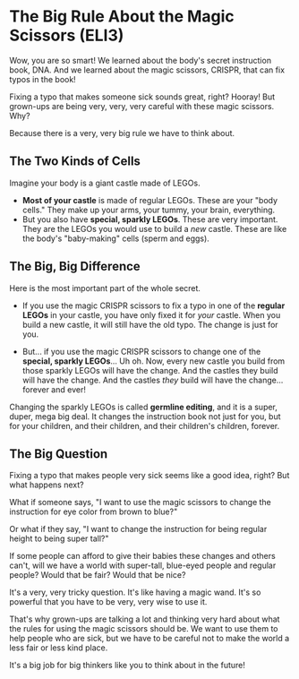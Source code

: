 # The Big Rule About the Magic Scissors (ELI3)

Wow, you are so smart! We learned about the body's secret instruction book, DNA. And we learned about the magic scissors, CRISPR, that can fix typos in the book!

Fixing a typo that makes someone sick sounds great, right? Hooray! But grown-ups are being very, very, very careful with these magic scissors. Why?

Because there is a very, very big rule we have to think about.

## The Two Kinds of Cells

Imagine your body is a giant castle made of LEGOs.

*   **Most of your castle** is made of regular LEGOs. These are your "body cells." They make up your arms, your tummy, your brain, everything.
*   But you also have **special, sparkly LEGOs**. These are very important. They are the LEGOs you would use to build a *new* castle. These are like the body's "baby-making" cells (sperm and eggs).

## The Big, Big Difference

Here is the most important part of the whole secret.

*   If you use the magic CRISPR scissors to fix a typo in one of the **regular LEGOs** in your castle, you have only fixed it for *your* castle. When you build a new castle, it will still have the old typo. The change is just for you.

*   But... if you use the magic CRISPR scissors to change one of the **special, sparkly LEGOs**... Uh oh. Now, every new castle you build from those sparkly LEGOs will have the change. And the castles they build will have the change. And the castles *they* build will have the change... forever and ever!

Changing the sparkly LEGOs is called **germline editing**, and it is a super, duper, mega big deal. It changes the instruction book not just for you, but for your children, and their children, and their children's children, forever.

## The Big Question

Fixing a typo that makes people very sick seems like a good idea, right? But what happens next?

What if someone says, "I want to use the magic scissors to change the instruction for eye color from brown to blue?" 

Or what if they say, "I want to change the instruction for being regular height to being super tall?"

If some people can afford to give their babies these changes and others can't, will we have a world with super-tall, blue-eyed people and regular people? Would that be fair? Would that be nice?

It's a very, very tricky question. It's like having a magic wand. It's so powerful that you have to be very, very wise to use it. 

That's why grown-ups are talking a lot and thinking very hard about what the rules for using the magic scissors should be. We want to use them to help people who are sick, but we have to be careful not to make the world a less fair or less kind place.

It's a big job for big thinkers like you to think about in the future!
